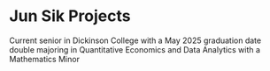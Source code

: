# Jun Sik Projects

Current senior in Dickinson College with a May 2025 graduation date double majoring in Quantitative Economics and Data Analytics with a Mathematics Minor 
